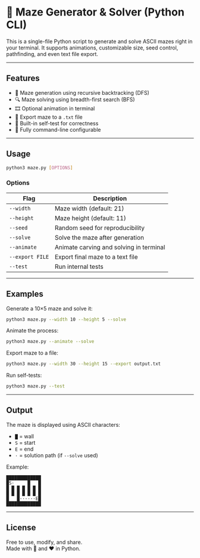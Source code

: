 # 🧩 Maze Generator & Solver (Python CLI)

This is a single-file Python script to generate and solve ASCII mazes right in your terminal. It supports animations, customizable size, seed control, pathfinding, and even text file export.

---

## Features

- 🧱 Maze generation using recursive backtracking (DFS)
- 🔍 Maze solving using breadth-first search (BFS)
- 🎞️ Optional animation in terminal
- 📝 Export maze to a `.txt` file
- 🧪 Built-in self-test for correctness
- 🔁 Fully command-line configurable

---

## Usage

```bash
python3 maze.py [OPTIONS]
```

### Options

| Flag            | Description                                      |
|-----------------|--------------------------------------------------|
| `--width`       | Maze width (default: 21)                         |
| `--height`      | Maze height (default: 11)                        |
| `--seed`        | Random seed for reproducibility                  |
| `--solve`       | Solve the maze after generation                  |
| `--animate`     | Animate carving and solving in terminal          |
| `--export FILE` | Export final maze to a text file                 |
| `--test`        | Run internal tests                               |

---

## Examples

Generate a 10×5 maze and solve it:
```bash
python3 maze.py --width 10 --height 5 --solve
```

Animate the process:
```bash
python3 maze.py --animate --solve
```

Export maze to a file:
```bash
python3 maze.py --width 30 --height 15 --export output.txt
```

Run self-tests:
```bash
python3 maze.py --test
```

---

## Output

The maze is displayed using ASCII characters:
- `█` = wall  
- `S` = start  
- `E` = end  
- `·` = solution path (if `--solve` used)

Example:
```
█████████████
█S·     █   █
█ █ █ █ █ █ █
█ █ █ █ █ █ █
█   █······E█
█████████████
```

---

## License

Free to use, modify, and share.  
Made with 🧠 and ❤️ in Python.
